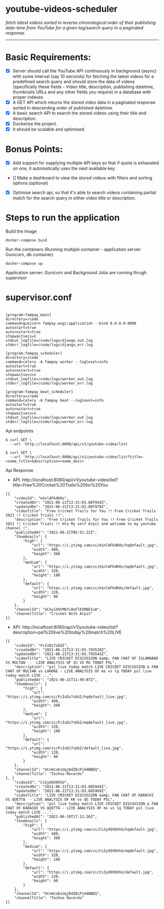 # youtube-videos-scheduler

_fetch latest videos sorted in reverse chronological order of their publishing date-time from YouTube for a given tag/search query in a paginated response._
___
# Basic Requirements:

- [x] Server should call the YouTube API continuously in background (async) with some interval (say 10 seconds) for fetching the latest videos for a predefined search query and should store the data of videos (specifically these fields - Video title, description, publishing datetime, thumbnails URLs and any other fields you require) in a database with proper indexes.
- [x] A GET API which returns the stored video data in a paginated response sorted in descending order of published datetime.
- [x] A basic search API to search the stored videos using their title and description.
- [x] Dockerize the project.
- [x] It should be scalable and optimised.

# Bonus Points:

- [x] Add support for supplying multiple API keys so that if quota is exhausted on one, it automatically uses the next available key.
- [] Make a dashboard to view the stored videos with filters and sorting options (optional)
- [x] Optimise search api, so that it's able to search videos containing partial match for the search query in either video title or description.

  
# Steps to run the application
Build the Image
```
docker-compose buid
```
Run the containers (Running multiple container - application server: Gunicorn, db container)
```
docker-compose up
```
Application server: Gunicorn and Background Jobs are running thrugh supervisor
# supervisor.conf

```

[program:fampay_main]
directory=/code
command=gunicorn fampay.wsgi:application --bind 0.0.0.0:8000
autostart=true
autorestart=true
stopwaitsecs=1
stdout_logfile=/code/logs/django_out.log
stderr_logfile=/code/logs/django_err.log

[program:fampay_scheduler]
directory=/code
command=celery -A fampay worker --loglevel=info
autostart=true
autorestart=true
stopwaitsecs=1
stdout_logfile=/code/logs/worker_out.log
stderr_logfile=/code/logs/worker_err.log

[program:fampay_beat_scheduler]
directory=/code
command=celery -A fampay beat --loglevel=info
autostart=true
autorestart=true
stopwaitsecs=1
stdout_logfile=/code/logs/worker_out.log
stderr_logfile=/code/logs/worker_err.log
```
Api endpoints
```
$ curl GET \
  --url 'http://localhost:8000/api/v1/youtube-video/list

$ curl GET \
  --url 'http://localhost:8000/api/v1/youtube-video/list?title=<some_title>&description=<some_desc>

```
Api Response
- API: http://localhost:8080/api/v1/youtube-video/list?title=Free%20Cricket%20Trails%20for%20You 
```
[{
	"videoId": "m1nlAFkdKHs",
	"createdOn": "2021-06-21T13:31:03.807954Z",
	"updatedOn": "2021-06-21T13:31:03.807978Z",
	"videoTitle": "Free Cricket Trails for You !! Free Cricket Trails 2021 !! Cricket Trials !!",
	"description": "Free Cricket Trails for You !! Free Cricket Trails 2021 !! Cricket Trials !! Hlo My self Arpit and welcome to my youtube channel !",
	"publishedAt": "2021-06-21T05:51:22Z",
	"thumbnails": {
		"high": {
			"url": "https://i.ytimg.com/vi/m1nlAFkdKHs/hqdefault.jpg",
			"width": 480,
			"height": 360
		},
		"medium": {
			"url": "https://i.ytimg.com/vi/m1nlAFkdKHs/mqdefault.jpg",
			"width": 320,
			"height": 180
		},
		"default": {
			"url": "https://i.ytimg.com/vi/m1nlAFkdKHs/default.jpg",
			"width": 120,
			"height": 90
		}
	},
	"channelId": "UCkyihHtMbYi8oFlKIM8EIuA",
	"channelTitle": "Cricket With Arpit"
}]
```
- API: http://localhost:8080/api/v1/youtube-video/list?description=psl%20live%20today%20match%20LIVE
```
[{
	"videoId": "FcIxDz7sbGI",
	"createdOn": "2021-06-21T13:31:03.793520Z",
	"updatedOn": "2021-06-21T13:31:03.793543Z",
	"videoTitle": "LIVE CRICKET DISCUSSION &amp; FAN CHAT OF ISLAMABAD VS MULTAN  -  LIVE ANALYSIS OF IU VS MS TODAY PSL",
	"description": "psl live today match LIVE CRICKET DISCUSSION & FAN CHAT OF MULTAN vs LAHORE - LIVE ANALYSIS OF ms vs lq TODAY psl live today match LIVE ...",
	"publishedAt": "2021-06-21T11:49:07Z",
	"thumbnails": {
		"high": {
			"url": "https://i.ytimg.com/vi/FcIxDz7sbGI/hqdefault_live.jpg",
			"width": 480,
			"height": 360
		},
		"medium": {
			"url": "https://i.ytimg.com/vi/FcIxDz7sbGI/mqdefault_live.jpg",
			"width": 320,
			"height": 180
		},
		"default": {
			"url": "https://i.ytimg.com/vi/FcIxDz7sbGI/default_live.jpg",
			"width": 120,
			"height": 90
		}
	},
	"channelId": "UCnHzxEsUqjDdZ8cPjH4NBEQ",
	"channelTitle": "Techno Records"
}, {
	"videoId": "CsIyXOVKhhU",
	"createdOn": "2021-06-21T13:31:03.885944Z",
	"updatedOn": "2021-06-21T13:31:03.885969Z",
	"videoTitle": "LIVE CRICKET DISCUSSION &amp; FAN CHAT OF KARACHI VS QUETTA  - LIVE ANALYSIS OF KK vs QG TODAY PSL",
	"description": "psl live today match LIVE CRICKET DISCUSSION & FAN CHAT OF KARACHI VS QUETTA - LIVE ANALYSIS OF ms vs lq TODAY psl live today match LIVE ...",
	"publishedAt": "2021-06-19T17:12:36Z",
	"thumbnails": {
		"high": {
			"url": "https://i.ytimg.com/vi/CsIyXOVKhhU/hqdefault.jpg",
			"width": 480,
			"height": 360
		},
		"medium": {
			"url": "https://i.ytimg.com/vi/CsIyXOVKhhU/mqdefault.jpg",
			"width": 320,
			"height": 180
		},
		"default": {
			"url": "https://i.ytimg.com/vi/CsIyXOVKhhU/default.jpg",
			"width": 120,
			"height": 90
		}
	},
	"channelId": "UCnHzxEsUqjDdZ8cPjH4NBEQ",
	"channelTitle": "Techno Records"
}]
```

   
